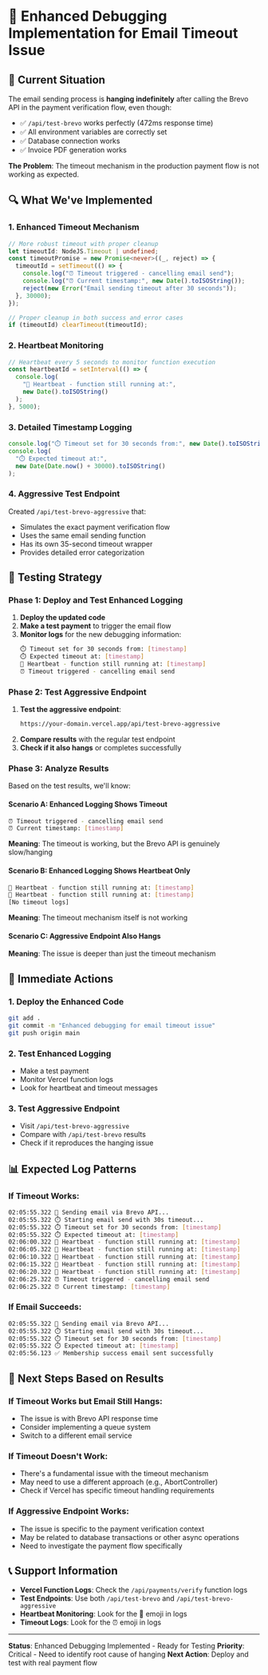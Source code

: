 # 🔧 Enhanced Debugging Implementation for Email Timeout Issue

## 🚨 **Current Situation**

The email sending process is **hanging indefinitely** after calling the Brevo API in the payment verification flow, even though:

- ✅ `/api/test-brevo` works perfectly (472ms response time)
- ✅ All environment variables are correctly set
- ✅ Database connection works
- ✅ Invoice PDF generation works

**The Problem**: The timeout mechanism in the production payment flow is not working as expected.

## 🔍 **What We've Implemented**

### 1. **Enhanced Timeout Mechanism**

```typescript
// More robust timeout with proper cleanup
let timeoutId: NodeJS.Timeout | undefined;
const timeoutPromise = new Promise<never>((_, reject) => {
  timeoutId = setTimeout(() => {
    console.log("⏰ Timeout triggered - cancelling email send");
    console.log("⏰ Current timestamp:", new Date().toISOString());
    reject(new Error("Email sending timeout after 30 seconds"));
  }, 30000);
});

// Proper cleanup in both success and error cases
if (timeoutId) clearTimeout(timeoutId);
```

### 2. **Heartbeat Monitoring**

```typescript
// Heartbeat every 5 seconds to monitor function execution
const heartbeatId = setInterval(() => {
  console.log(
    "💓 Heartbeat - function still running at:",
    new Date().toISOString()
  );
}, 5000);
```

### 3. **Detailed Timestamp Logging**

```typescript
console.log("⏱️ Timeout set for 30 seconds from:", new Date().toISOString());
console.log(
  "⏱️ Expected timeout at:",
  new Date(Date.now() + 30000).toISOString()
);
```

### 4. **Aggressive Test Endpoint**

Created `/api/test-brevo-aggressive` that:

- Simulates the exact payment verification flow
- Uses the same email sending function
- Has its own 35-second timeout wrapper
- Provides detailed error categorization

## 🧪 **Testing Strategy**

### **Phase 1: Deploy and Test Enhanced Logging**

1. **Deploy the updated code**
2. **Make a test payment** to trigger the email flow
3. **Monitor logs** for the new debugging information:
   ```bash
   ⏱️ Timeout set for 30 seconds from: [timestamp]
   ⏱️ Expected timeout at: [timestamp]
   💓 Heartbeat - function still running at: [timestamp]
   ⏰ Timeout triggered - cancelling email send
   ```

### **Phase 2: Test Aggressive Endpoint**

1. **Test the aggressive endpoint**:
   ```bash
   https://your-domain.vercel.app/api/test-brevo-aggressive
   ```
2. **Compare results** with the regular test endpoint
3. **Check if it also hangs** or completes successfully

### **Phase 3: Analyze Results**

Based on the test results, we'll know:

#### **Scenario A: Enhanced Logging Shows Timeout**

```bash
⏰ Timeout triggered - cancelling email send
⏰ Current timestamp: [timestamp]
```

**Meaning**: The timeout is working, but the Brevo API is genuinely slow/hanging

#### **Scenario B: Enhanced Logging Shows Heartbeat Only**

```bash
💓 Heartbeat - function still running at: [timestamp]
💓 Heartbeat - function still running at: [timestamp]
[No timeout logs]
```

**Meaning**: The timeout mechanism itself is not working

#### **Scenario C: Aggressive Endpoint Also Hangs**

**Meaning**: The issue is deeper than just the timeout mechanism

## 🚀 **Immediate Actions**

### 1. **Deploy the Enhanced Code**

```bash
git add .
git commit -m "Enhanced debugging for email timeout issue"
git push origin main
```

### 2. **Test Enhanced Logging**

- Make a test payment
- Monitor Vercel function logs
- Look for heartbeat and timeout messages

### 3. **Test Aggressive Endpoint**

- Visit `/api/test-brevo-aggressive`
- Compare with `/api/test-brevo` results
- Check if it reproduces the hanging issue

## 📊 **Expected Log Patterns**

### **If Timeout Works:**

```bash
02:05:55.322 🚀 Sending email via Brevo API...
02:05:55.322 ⏱️ Starting email send with 30s timeout...
02:05:55.322 ⏱️ Timeout set for 30 seconds from: [timestamp]
02:05:55.322 ⏱️ Expected timeout at: [timestamp]
02:06:00.322 💓 Heartbeat - function still running at: [timestamp]
02:06:05.322 💓 Heartbeat - function still running at: [timestamp]
02:06:10.322 💓 Heartbeat - function still running at: [timestamp]
02:06:15.322 💓 Heartbeat - function still running at: [timestamp]
02:06:20.322 💓 Heartbeat - function still running at: [timestamp]
02:06:25.322 ⏰ Timeout triggered - cancelling email send
02:06:25.322 ⏰ Current timestamp: [timestamp]
```

### **If Email Succeeds:**

```bash
02:05:55.322 🚀 Sending email via Brevo API...
02:05:55.322 ⏱️ Starting email send with 30s timeout...
02:05:55.322 ⏱️ Timeout set for 30 seconds from: [timestamp]
02:05:55.322 ⏱️ Expected timeout at: [timestamp]
02:05:56.123 ✅ Membership success email sent successfully
```

## 🔧 **Next Steps Based on Results**

### **If Timeout Works but Email Still Hangs:**

- The issue is with Brevo API response time
- Consider implementing a queue system
- Switch to a different email service

### **If Timeout Doesn't Work:**

- There's a fundamental issue with the timeout mechanism
- May need to use a different approach (e.g., AbortController)
- Check if Vercel has specific timeout handling requirements

### **If Aggressive Endpoint Works:**

- The issue is specific to the payment verification context
- May be related to database transactions or other async operations
- Need to investigate the payment flow specifically

## 📞 **Support Information**

- **Vercel Function Logs**: Check the `/api/payments/verify` function logs
- **Test Endpoints**: Use both `/api/test-brevo` and `/api/test-brevo-aggressive`
- **Heartbeat Monitoring**: Look for the 💓 emoji in logs
- **Timeout Logs**: Look for the ⏰ emoji in logs

---

**Status**: Enhanced Debugging Implemented - Ready for Testing
**Priority**: Critical - Need to identify root cause of hanging
**Next Action**: Deploy and test with real payment flow

